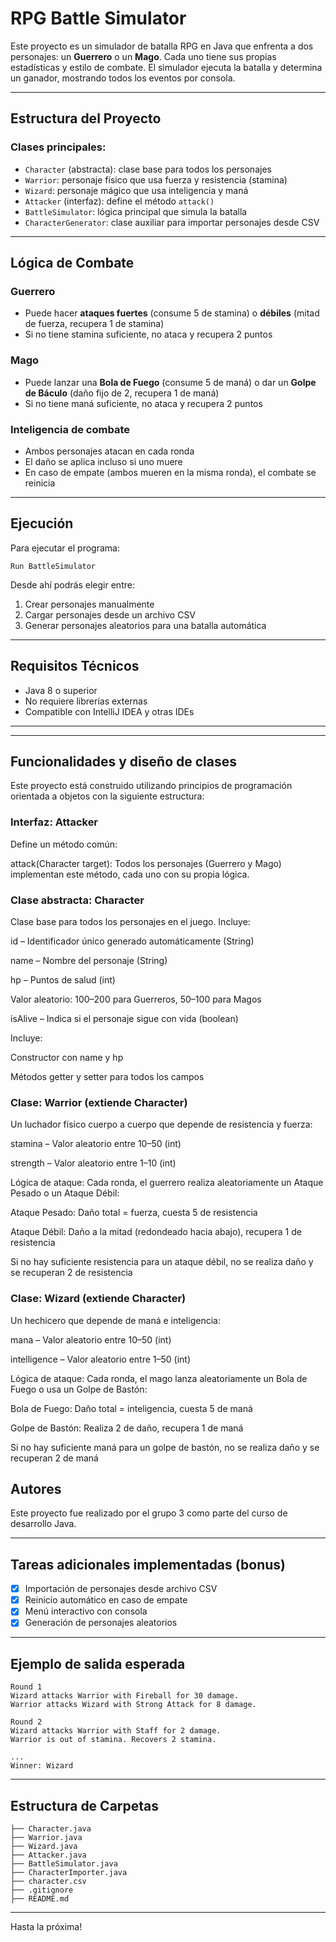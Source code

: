 # RPG Battle Simulator

Este proyecto es un simulador de batalla RPG en Java que enfrenta a dos personajes: un **Guerrero** o un **Mago**. Cada uno tiene sus propias estadísticas y estilo de combate. El simulador ejecuta la batalla y determina un ganador, mostrando todos los eventos por consola.

---

## Estructura del Proyecto

### Clases principales:
- `Character` (abstracta): clase base para todos los personajes
- `Warrior`: personaje físico que usa fuerza y resistencia (stamina)
- `Wizard`: personaje mágico que usa inteligencia y maná
- `Attacker` (interfaz): define el método `attack()`
- `BattleSimulator`: lógica principal que simula la batalla
- `CharacterGenerator`: clase auxiliar para importar personajes desde CSV

---

##  Lógica de Combate

###  Guerrero
- Puede hacer **ataques fuertes** (consume 5 de stamina) o **débiles** (mitad de fuerza, recupera 1 de stamina)
- Si no tiene stamina suficiente, no ataca y recupera 2 puntos

###  Mago
- Puede lanzar una **Bola de Fuego** (consume 5 de maná) o dar un **Golpe de Báculo** (daño fijo de 2, recupera 1 de maná)
- Si no tiene maná suficiente, no ataca y recupera 2 puntos

###  Inteligencia de combate
- Ambos personajes atacan en cada ronda
- El daño se aplica incluso si uno muere
- En caso de empate (ambos mueren en la misma ronda), el combate se reinicia

---

##  Ejecución

Para ejecutar el programa:

```
Run BattleSimulator
```

Desde ahí podrás elegir entre:

1. Crear personajes manualmente
2. Cargar personajes desde un archivo CSV
3. Generar personajes aleatorios para una batalla automática

---

##  Requisitos Técnicos

- Java 8 o superior
- No requiere librerías externas
- Compatible con IntelliJ IDEA y otras IDEs

---

---
## Funcionalidades y diseño de clases
Este proyecto está construido utilizando principios de programación orientada a objetos con la siguiente estructura:

### Interfaz: Attacker
Define un método común:

attack(Character target): Todos los personajes (Guerrero y Mago) implementan este método, cada uno con su propia lógica.

### Clase abstracta: Character
Clase base para todos los personajes en el juego. Incluye:

id – Identificador único generado automáticamente (String)

name – Nombre del personaje (String)

hp – Puntos de salud (int)

Valor aleatorio: 100–200 para Guerreros, 50–100 para Magos

isAlive – Indica si el personaje sigue con vida (boolean)

Incluye:

Constructor con name y hp

Métodos getter y setter para todos los campos

### Clase: Warrior (extiende Character)
Un luchador físico cuerpo a cuerpo que depende de resistencia y fuerza:

stamina – Valor aleatorio entre 10–50 (int)

strength – Valor aleatorio entre 1–10 (int)

Lógica de ataque:
Cada ronda, el guerrero realiza aleatoriamente un Ataque Pesado o un Ataque Débil:

Ataque Pesado: Daño total = fuerza, cuesta 5 de resistencia

Ataque Débil: Daño a la mitad (redondeado hacia abajo), recupera 1 de resistencia

Si no hay suficiente resistencia para un ataque débil, no se realiza daño y se recuperan 2 de resistencia

### Clase: Wizard (extiende Character)
Un hechicero que depende de maná e inteligencia:

mana – Valor aleatorio entre 10–50 (int)

intelligence – Valor aleatorio entre 1–50 (int)

Lógica de ataque:
Cada ronda, el mago lanza aleatoriamente un Bola de Fuego o usa un Golpe de Bastón:

Bola de Fuego: Daño total = inteligencia, cuesta 5 de maná

Golpe de Bastón: Realiza 2 de daño, recupera 1 de maná

Si no hay suficiente maná para un golpe de bastón, no se realiza daño y se recuperan 2 de maná

##  Autores

Este proyecto fue realizado por el grupo 3 como parte del curso de desarrollo Java.

---

##  Tareas adicionales implementadas (bonus)

- [x] Importación de personajes desde archivo CSV
- [x] Reinicio automático en caso de empate
- [x] Menú interactivo con consola
- [x] Generación de personajes aleatorios

---

##  Ejemplo de salida esperada

```
Round 1
Wizard attacks Warrior with Fireball for 30 damage.
Warrior attacks Wizard with Strong Attack for 8 damage.

Round 2
Wizard attacks Warrior with Staff for 2 damage.
Warrior is out of stamina. Recovers 2 stamina.

...
Winner: Wizard 
```

---

##  Estructura de Carpetas

```
├── Character.java
├── Warrior.java
├── Wizard.java
├── Attacker.java
├── BattleSimulator.java
├── CharacterImporter.java
├── character.csv
├── .gitignore
├── README.md
```

---

Hasta la próxima!


